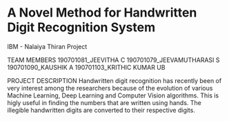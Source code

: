 # A Novel Method for Handwritten Digit Recognition System
IBM - Nalaiya Thiran Project 

TEAM MEMBERS
190701081_JEEVITHA C
190701079_JEEVAMUTHARASI S
190701090_KAUSHIK A
190701103_KRITHIC KUMAR UB

PROJECT DESCRIPTION
Handwritten digit recognition has recently been of very interest among the researchers because of the evolution of various Machine Learning, Deep Learning and Computer Vision algorithms. This is higly useful in finding the numbers that are written using hands. The illegible handwritten digits are converted to their respective digits. 
